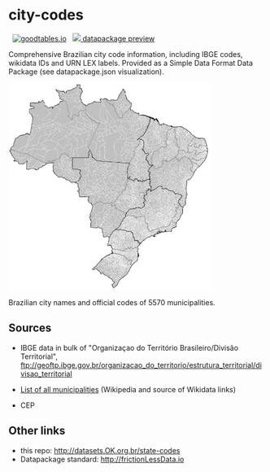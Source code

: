# city-codes

&nbsp; [![goodtables.io](https://goodtables.io/badge/github/datasets-br/city-codes.svg)](https://goodtables.io/github/datasets-br/city-codes) &nbsp; [![](https://upload.wikimedia.org/wikipedia/commons/e/eb/PICOL_icon_View.svg) datapackage preview](http://data.okfn.org/tools/view?url=https%3A%2F%2Fraw.githubusercontent.com%2Fdatasets-br%2Fcity-codes%2Fmaster%2Fdatapackage.json)

Comprehensive Brazilian city code information, including IBGE codes, wikidata IDs and URN LEX labels. 
Provided as a Simple Data Format Data Package (see datapackage.json visualization).

![](assets/Brazil_Municipalities-400px.png)

Brazilian city names and official codes of 5570 municipalities.

## Sources

* IBGE data in bulk of "Organizaçao do Território Brasileiro/Divisão Territorial", ftp://geoftp.ibge.gov.br/organizacao_do_territorio/estrutura_territorial/divisao_territorial

* [List of all municipalities](https://pt.wikipedia.org/wiki/Lista_de_munic%C3%ADpios_do_Brasil) (Wikipedia and source of Wikidata links)

* CEP

## Other links

* this repo: http://datasets.OK.org.br/state-codes
* Datapackage standard: http://frictionLessData.io
